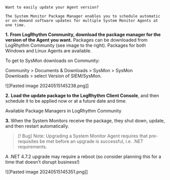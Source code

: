 
```
Want to easily update your Agent version? 

The System Monitor Package Manager enables you to schedule automatic or on-demand software updates for multiple System Monitor Agents at one time.
```


**1.** **From LogRhythm Community, download the package manager for the version of the Agent you want.** Packages can be downloaded from LogRhythm Community (see image to the right). Packages for both Windows and Linux Agents are available.

To get to SysMon downloads on Community:

Community > Documents & Downloads > SysMon > SysMon Downloads > select Version of SIEM/SysMon.

![[Pasted image 20240515145238.png]]


**2.** **Load the update package to the LogRhythm Client Console**, and then schedule it to be applied now or at a future date and time. 

Available Package Managers in LogRhythm Community

**3.** When the System Monitors receive the package, they shut down, update, and then restart automatically. 


>[! Bug] Note: Upgrading a System Monitor Agent requires that pre-requisites be met before an upgrade is successful, i.e. .NET requirements. 

A .NET 4.7.2 upgrade may require a reboot (so consider planning this for a time that doesn't disrupt business!)

![[Pasted image 20240515145351.png]]


